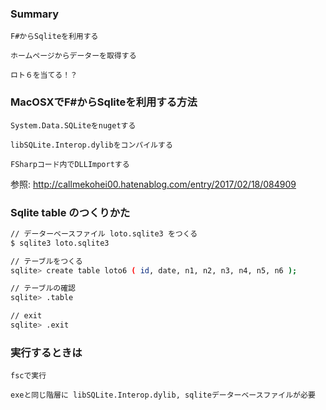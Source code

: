 ### Summary
```text
F#からSqliteを利用する

ホームページからデーターを取得する

ロト６を当てる！？
```

### MacOSXでF#からSqliteを利用する方法
```
System.Data.SQLiteをnugetする

libSQLite.Interop.dylibをコンパイルする

FSharpコード内でDLLImportする
```

参照: http://callmekohei00.hatenablog.com/entry/2017/02/18/084909



### Sqlite table のつくりかた
```bash
// データーベースファイル loto.sqlite3 をつくる
$ sqlite3 loto.sqlite3

// テーブルをつくる
sqlite> create table loto6 ( id, date, n1, n2, n3, n4, n5, n6 );

// テーブルの確認
sqlite> .table

// exit
sqlite> .exit
```

### 実行するときは
```
fscで実行

exeと同じ階層に libSQLite.Interop.dylib, sqliteデーターベースファイルが必要
```
